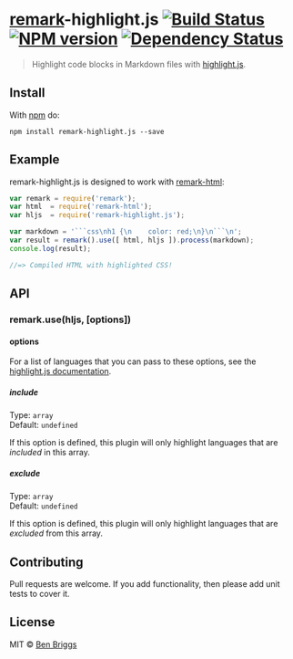 # [remark]-highlight.js [![Build Status](https://travis-ci.org/ben-eb/remark-highlight.js.svg?branch=master)][ci] [![NPM version](https://badge.fury.io/js/remark-highlight.js.svg)][npm] [![Dependency Status](https://gemnasium.com/ben-eb/remark-highlight.js.svg)][deps]

> Highlight code blocks in Markdown files with [highlight.js][highlightjs].


## Install

With [npm](https://npmjs.org/package/remark-highlight.js) do:

```
npm install remark-highlight.js --save
```


## Example

remark-highlight.js is designed to work with [remark-html][html]:

```js
var remark = require('remark');
var html  = require('remark-html');
var hljs  = require('remark-highlight.js');

var markdown = '```css\nh1 {\n    color: red;\n}\n```\n';
var result = remark().use([ html, hljs ]).process(markdown);
console.log(result);

//=> Compiled HTML with highlighted CSS!
```


## API

### remark.use(hljs, [options])

#### options

For a list of languages that you can pass to these options, see the
[highlight.js documentation](http://highlightjs.readthedocs.org/en/latest/css-classes-reference.html#language-names-and-aliases).

##### include

Type: `array`  
Default: `undefined`

If this option is defined, this plugin will only highlight languages that are
*included* in this array.

##### exclude

Type: `array`  
Default: `undefined`

If this option is defined, this plugin will only highlight languages that are
*excluded* from this array.


## Contributing

Pull requests are welcome. If you add functionality, then please add unit tests
to cover it.


## License

MIT © [Ben Briggs](http://beneb.info)

[ci]:          https://travis-ci.org/ben-eb/remark-highlight.js
[deps]:        https://gemnasium.com/ben-eb/remark-highlight.js
[npm]:         http://badge.fury.io/js/remark-highlight.js
[html]:        https://github.com/wooorm/remark-html
[remark]:      https://github.com/wooorm/remark
[highlightjs]: https://github.com/isagalaev/highlight.js
